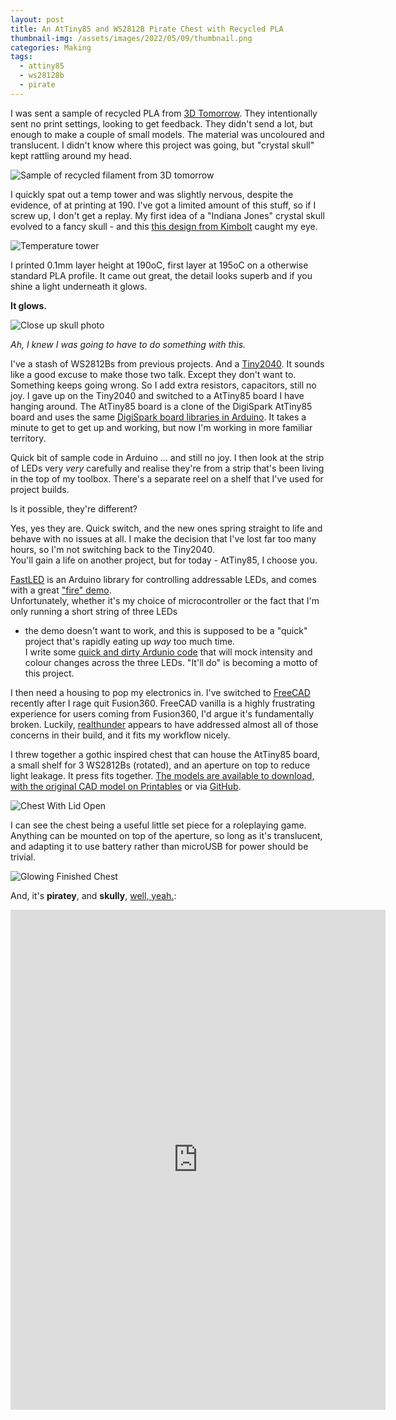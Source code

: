 ```yaml
---
layout: post
title: An AtTiny85 and WS2812B Pirate Chest with Recycled PLA
thumbnail-img: /assets/images/2022/05/09/thumbnail.png
categories: Making
tags: 
  - attiny85
  - ws28128b
  - pirate
---
```


I was sent a sample of recycled PLA from [3D Tomorrow](https://3dtomorrow.com/).  They intentionally sent no print settings, looking to get 
feedback.  They didn't send a lot, but enough to make a couple of small models.  The material was 
uncoloured and translucent.  I didn't know where this project was going, but "crystal skull" kept rattling around my head.

![Sample of recycled filament from 3D tomorrow](/assets/images/2022/05/09/pla-spool.jpg)

I quickly spat out a temp tower and was slightly nervous, despite the evidence, of at printing at 190.  I've got a 
limited amount of this stuff, so if I screw up, I don't get a replay.  My first idea of a "Indiana Jones" crystal skull 
evolved to a fancy skull - and this [this design from Kimbolt](https://www.printables.com/model/61094-fancy-skull) 
caught my eye.

![Temperature tower](/assets/images/2022/05/09/temp-tower.jpg)

I printed 0.1mm layer height at 190oC, first layer at 195oC on a otherwise standard PLA profile.  It came out great, 
the detail looks superb and if you shine a light underneath it glows.

**It glows.**

![Close up skull photo](/assets/images/2022/05/09/skull-detail.jpg)

_Ah, I knew I was going to have to do something with this._

I've a stash of WS2812Bs from previous projects.  And a [Tiny2040](https://shop.pimoroni.com/products/tiny-2040?variant=39560012234835). 
It sounds like a good excuse to make those two talk. Except they don't want to.  Something keeps going wrong. 
So I add extra resistors, capacitors, still no joy.  I gave up on the Tiny2040 and switched to a AtTiny85 board I have hanging around. 
The AtTiny85 board is a clone of the DigiSpark AtTiny85 board and uses the same [DigiSpark board libraries in Arduino](http://digistump.com/wiki/digispark/tutorials/connecting). 
It takes a minute to get to get up and working, but now I'm working in more familiar territory.

Quick bit of sample code in Arduino ... and still no joy.  I then look at the strip of LEDs very *very* carefully and 
realise they're from a strip that's been living in the top of my toolbox.  There's a separate reel on a shelf that 
I've used for project builds.

Is it possible, they're different?

Yes, yes they are.  Quick switch, and the new ones spring straight to life and behave with no issues at all.  I make the 
decision that I've lost far too many hours, so I'm not switching back to the Tiny2040.  
You'll gain a life on another project, but for today - AtTiny85, I choose you.

[FastLED](http://fastled.io/) is an Arduino library for controlling addressable LEDs, and comes with a great ["fire" demo](https://github.com/FastLED/FastLED/blob/master/examples/Fire2012/Fire2012.ino).  
Unfortunately, whether it's my choice of microcontroller or the fact that I'm only running a short string of three LEDs 
- the demo doesn't want to work, and this is supposed to be a "quick" project that's rapidly eating up *way* too much time.  
I write some [quick and dirty Ardunio code](https://github.com/kianryan/attiny85-chest) that will mock intensity and colour 
changes across the three LEDs.  "It'll do" is becoming a motto of this project.

I then need a housing to pop my electronics in.  I've switched to [FreeCAD](https://www.freecadweb.org/) recently after I rage quit Fusion360.  FreeCAD 
vanilla is a highly frustrating experience for users coming from Fusion360, I'd argue it's fundamentally broken.  Luckily, 
[realthunder](https://github.com/realthunder/FreeCAD/releases) appears to have addressed almost all of those concerns in their build, and it fits my workflow nicely.

I threw together a gothic inspired chest that can house the AtTiny85 board, a small shelf for 3 WS2812Bs (rotated), 
and an aperture on top to reduce light leakage.  It press fits together.  [The models are available to download, with the original 
CAD model on Printables](https://www.printables.com/model/200463-lighting-chest-for-attiny85-board-and-3x-ws2812bb-) or via [GitHub](https://github.com/kianryan/attiny85-chest).

![Chest With Lid Open](/assets/images/2022/05/09/lid-open.jpg)

I can see the chest being a useful little set piece for a roleplaying game.  Anything can be mounted on top of the aperture, so long 
as it's translucent, and adapting it to use battery rather than microUSB for power should be trivial.

![Glowing Finished Chest](/assets/images/2022/05/09/glowy.jpg)

And, it's **piratey**, and **skully**, [well, yeah.](https://www.youtube.com/shorts/dihhxYVUel8):  

<iframe frameborder="0" scrolling="no" marginheight="0" marginwidth="0" width="600" height="800" type="text/html" src="https://www.youtube.com/embed/dihhxYVUel8?autoplay=0&fs=0&iv_load_policy=3&showinfo=0&rel=0&cc_load_policy=0&start=0&end=0"></iframe>

